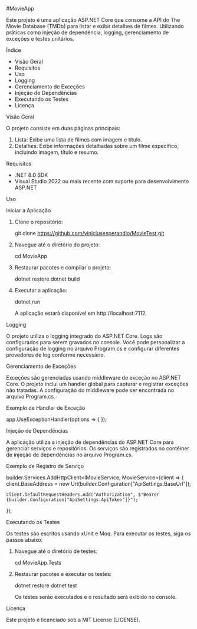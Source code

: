 #MovieApp

Este projeto é uma aplicação ASP.NET Core que consome a API do The Movie Database (TMDb) para listar e exibir detalhes de filmes. Utilizando práticas como injeção de dependência, logging, gerenciamento de exceções e testes unitários.

Índice

- Visão Geral
- Requisitos
- Uso
- Logging
- Gerenciamento de Exceções
- Injeção de Dependências
- Executando os Testes
- Licença

Visão Geral

O projeto consiste em duas páginas principais:
1. Lista: Exibe uma lista de filmes com imagem e título.
2. Detalhes: Exibe informações detalhadas sobre um filme específico, incluindo imagem, título e resumo.

Requisitos

- .NET 8.0 SDK
- Visual Studio 2022 ou mais recente com suporte para desenvolvimento ASP.NET

Uso

Iniciar a Aplicação

1. Clone o repositório:

   git clone https://github.com/viniciusesperandio/MovieTest.git

2. Navegue até o diretório do projeto:

   cd MovieApp

3. Restaurar pacotes e compilar o projeto:

   dotnet restore
   dotnet build

4. Executar a aplicação:

   dotnet run

   A aplicação estará disponível em http://localhost:7112.

Logging

O projeto utiliza o logging integrado do ASP.NET Core. Logs são configurados para serem gravados no console. Você pode personalizar a configuração de logging no arquivo Program.cs e configurar diferentes provedores de log conforme necessário.

Gerenciamento de Exceções

Exceções são gerenciadas usando middleware de exceção no ASP.NET Core. O projeto inclui um handler global para capturar e registrar exceções não tratadas. A configuração do middleware pode ser encontrada no arquivo Program.cs.

Exemplo de Handler de Exceção

app.UseExceptionHandler(options => { });

Injeção de Dependências

A aplicação utiliza a injeção de dependências do ASP.NET Core para gerenciar serviços e repositórios. Os serviços são registrados no contêiner de injeção de dependências no arquivo Program.cs.

Exemplo de Registro de Serviço

builder.Services.AddHttpClient<IMovieService, MovieService>(client =>
{
    client.BaseAddress = new Uri(builder.Configuration["ApiSettings:BaseUrl"]);

    client.DefaultRequestHeaders.Add("Authorization", $"Bearer {builder.Configuration["ApiSettings:ApiToken"]}");
});

Executando os Testes

Os testes são escritos usando xUnit e Moq. Para executar os testes, siga os passos abaixo:

1. Navegue até o diretório de testes:

   cd MovieApp.Tests

2. Restaurar pacotes e executar os testes:

   dotnet restore
   dotnet test

   Os testes serão executados e o resultado será exibido no console.

Licença

Este projeto é licenciado sob a MIT License (LICENSE).